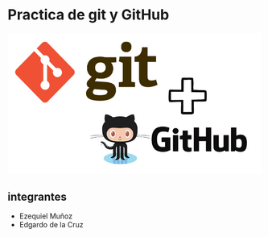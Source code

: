 # Practica de git y GitHub
![Git y GitHub](https://github.com/Svarium/Practica-Git---De-a-dos/blob/master/img/git.jpg)
## integrantes
- Ezequiel Muñoz
-  Edgardo de la Cruz
